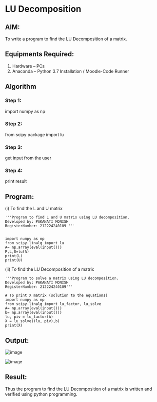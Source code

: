 # LU Decomposition 

## AIM:
To write a program to find the LU Decomposition of a matrix.

## Equipments Required:
1. Hardware – PCs
2. Anaconda – Python 3.7 Installation / Moodle-Code Runner

## Algorithm
### Step 1:
import numpy as np
### Step 2:
from scipy package import lu
### Step 3:
get input from the user
### Step 4:
print result
## Program:
(i) To find the L and U matrix
```
'''Program to find L and U matrix using LU decomposition.
Developed by: PAKANATI MONISH
RegisterNumber: 212224240109 '''


import numpy as np
from scipy.linalg import lu
A= np.array(eval(input()))
P,L,U=lu(A)
print(L)
print(U)
```
(ii) To find the LU Decomposition of a matrix
```
'''Program to solve a matrix using LU decomposition.
Developed by: PAKANATI MONISH
RegisterNumber: 212224240109'''

# To print X matrix (solution to the equations)
import numpy as np
from scipy.linalg import lu_factor, lu_solve
A= np.array(eval(input()))
b= np.array(eval(input()))
lu, piv = lu_factor(A)
X = lu_solve((lu, piv),b)
print(X)

```

## Output:
![image](https://github.com/user-attachments/assets/facea7d5-6710-4847-b6da-51a4384e8531)

![image](https://github.com/user-attachments/assets/34a3342e-5686-476a-aceb-a8b12cb82dcb)

## Result:
Thus the program to find the LU Decomposition of a matrix is written and verified using python programming.

